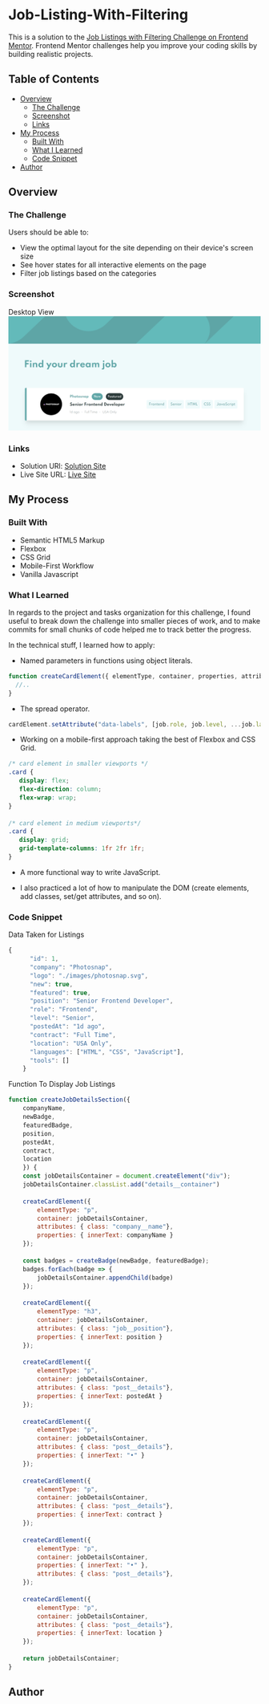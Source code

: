 # Job-Listing-With-Filtering

This is a solution to the [Job Listings with Filtering Challenge on Frontend Mentor](https://www.frontendmentor.io/challenges/job-listings-with-filtering-ivstIPCt). Frontend Mentor challenges help you improve your coding skills by building realistic projects.

## Table of Contents

- [Overview](#overview)
  - [The Challenge](#the-challenge)
  - [Screenshot](#screenshot)
  - [Links](#links)
- [My Process](#my-process)
  - [Built With](#built-with)
  - [What I Learned](#what-i-learned)
  - [Code Snippet](#code-snippet)
- [Author](#author)

## Overview

### The Challenge

Users should be able to:

- View the optimal layout for the site depending on their device's screen size
- See hover states for all interactive elements on the page
- Filter job listings based on the categories

### Screenshot

Desktop View
![Desktop View](./preview.png)

### Links

- Solution URl: [Solution Site]()
- Live Site URL: [Live Site]()

## My Process

### Built With

- Semantic HTML5 Markup
- Flexbox
- CSS Grid
- Mobile-First Workflow
- Vanilla Javascript

### What I Learned

In regards to the project and tasks organization for this challenge, I found useful to break down the challenge into smaller pieces of work, and to make commits for small chunks of code helped me to track better the progress.

In the technical stuff, I learned how to apply:

- Named parameters in functions using object literals.

```js
function createCardElement({ elementType, container, properties, attributes }) {
  //..
}
```

- The spread operator.

```js
cardElement.setAttribute("data-labels", [job.role, job.level, ...job.languages, ...job.tools]);
```
 - Working on a mobile-first approach taking the best of Flexbox and CSS Grid.
 
 ```css
/* card element in smaller viewports */
.card {
    display: flex;
    flex-direction: column;
    flex-wrap: wrap;
}

/* card element in medium viewports*/
.card {
    display: grid;
    grid-template-columns: 1fr 2fr 1fr;
}
```
- A more functional way to write JavaScript.

- I also practiced a lot of how to manipulate the DOM (create elements, add classes, set/get attributes, and so on). 

### Code Snippet

Data Taken for Listings

```js
{
      "id": 1,
      "company": "Photosnap",
      "logo": "./images/photosnap.svg",
      "new": true,
      "featured": true,
      "position": "Senior Frontend Developer",
      "role": "Frontend",
      "level": "Senior",
      "postedAt": "1d ago",
      "contract": "Full Time",
      "location": "USA Only",
      "languages": ["HTML", "CSS", "JavaScript"],
      "tools": []
    }
```

Function To Display Job Listings
```js
function createJobDetailsSection({ 
    companyName, 
    newBadge, 
    featuredBadge, 
    position, 
    postedAt, 
    contract, 
    location 
    }) {
    const jobDetailsContainer = document.createElement("div");
    jobDetailsContainer.classList.add("details__container") 

    createCardElement({
        elementType: "p",
        container: jobDetailsContainer,
        attributes: { class: "company__name"},
        properties: { innerText: companyName }
    });

    const badges = createBadge(newBadge, featuredBadge);
    badges.forEach(badge => {
        jobDetailsContainer.appendChild(badge)
    });

    createCardElement({
        elementType: "h3",
        container: jobDetailsContainer,
        attributes: { class: "job__position"},
        properties: { innerText: position }
    });

    createCardElement({
        elementType: "p",
        container: jobDetailsContainer,
        attributes: { class: "post__details"},
        properties: { innerText: postedAt }
    });

    createCardElement({
        elementType: "p",
        container: jobDetailsContainer,
        attributes: { class: "post__details"},
        properties: { innerText: "•" }
    });

    createCardElement({
        elementType: "p",
        container: jobDetailsContainer,
        attributes: { class: "post__details"},
        properties: { innerText: contract }
    });

    createCardElement({
        elementType: "p",
        container: jobDetailsContainer,
        properties: { innerText: "•" },
        attributes: { class: "post__details"},
    });

    createCardElement({
        elementType: "p",
        container: jobDetailsContainer,
        attributes: { class: "post__details"},
        properties: { innerText: location }
    });

    return jobDetailsContainer;
}
```

## Author

